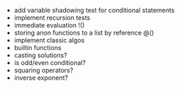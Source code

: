 - add variable shadowing test for conditional statements
- implement recursion tests
- immediate evaluation !()
- storing anon functions to a list by reference @()
- implement classic algos
- builtin functions
- casting solutions?
- is odd/even conditional?
- squaring operators?
- inverse exponent?